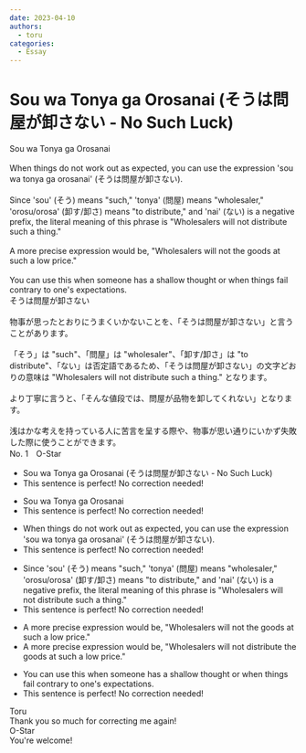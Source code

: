 ```yaml
---
date: 2023-04-10
authors:
  - toru
categories:
  - Essay
---
```


<h1 id="subject_show">Sou wa Tonya ga Orosanai (そうは問屋が卸さない - No Such Luck)</h1>
<div class="date" hidden>Apr 10, 2023 17:26</div>
<div id="post"><div id="body_show_ori">
Sou wa Tonya ga Orosanai<br/><br/>When things do not work out as expected, you can use the expression 'sou wa tonya ga orosanai' (そうは問屋が卸さない).<br/><br/>Since 'sou' (そう) means "such," 'tonya' (問屋) means "wholesaler," 'orosu/orosa' (卸す/卸さ) means "to distribute," and 'nai' (ない) is a negative prefix, the literal meaning of this phrase is "Wholesalers will not distribute such a thing."<br/><br/>A more precise expression would be, "Wholesalers will not the goods at such a low price."<br/><br/>You can use this when someone has a shallow thought or when things fail contrary to one's expectations.
</div></div>

<!-- more -->

<div id="post_ja"><div id="body_show_mo">
そうは問屋が卸さない<br/><br/>物事が思ったとおりにうまくいかないことを、「そうは問屋が卸さない」と言うことがあります。<br/><br/>「そう」は "such"、「問屋」は "wholesaler"、「卸す/卸さ」は "to distribute"、「ない」は否定語であるため、「そうは問屋が卸さない」の文字どおりの意味は "Wholesalers will not distribute such a thing." となります。<br/><br/>より丁寧に言うと、「そんな値段では、問屋が品物を卸してくれない」となります。<br/><br/>浅はかな考えを持っている人に苦言を呈する際や、物事が思い通りにいかず失敗した際に使うことができます。
</div></div>
<div id="block"><div class="first_name"> No. 1　<span class="just_name">O-Star</span></div><div id="block2">
<ul class="correction_field">
<li class="incorrect">Sou wa Tonya ga Orosanai (そうは問屋が卸さない - No Such Luck)</li>
<li class="corrected perfect">This sentence is perfect! No correction needed!</li>
</ul>
<ul class="correction_field">
<li class="incorrect">Sou wa Tonya ga Orosanai</li>
<li class="corrected perfect">This sentence is perfect! No correction needed!</li>
</ul>
<ul class="correction_field">
<li class="incorrect">When things do not work out as expected, you can use the expression 'sou wa tonya ga orosanai' (そうは問屋が卸さない).</li>
<li class="corrected perfect">This sentence is perfect! No correction needed!</li>
</ul>
<ul class="correction_field">
<li class="incorrect">Since 'sou' (そう) means "such," 'tonya' (問屋) means "wholesaler," 'orosu/orosa' (卸す/卸さ) means "to distribute," and 'nai' (ない) is a negative prefix, the literal meaning of this phrase is "Wholesalers will not distribute such a thing."</li>
<li class="corrected perfect">This sentence is perfect! No correction needed!</li>
</ul>
<ul class="correction_field">
<li class="incorrect">A more precise expression would be, "Wholesalers will not the goods at such a low price."</li>
<li class="corrected correct">
A more precise expression would be, "Wholesalers will not <span class="f_bold">distribute</span> the goods at such a low price."
</li>
</ul>
<ul class="correction_field">
<li class="incorrect">You can use this when someone has a shallow thought or when things fail contrary to one's expectations.</li>
<li class="corrected perfect">This sentence is perfect! No correction needed!</li>
</ul>
</div><div class="name"><span class="just_name">Toru</span><br>
Thank you so much for correcting me again!
</div>
<div class="name"><span class="just_name">O-Star</span><br>
You're welcome!
</div>
</div>
